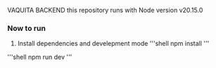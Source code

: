 VAQUITA BACKEND
this repository runs with Node version v20.15.0

### Now to run
1. Install dependencies and develepment mode
'''shell
npm install
'''

'''shell
npm run dev
'''
